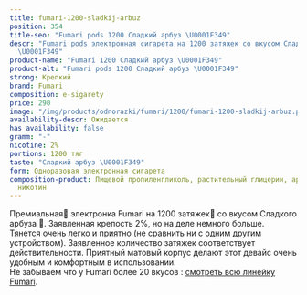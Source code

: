 ```yaml
---
title: fumari-1200-sladkij-arbuz
position: 354
title-seo: "Fumari pods 1200 Сладкий арбуз \U0001F349"
descr: "Fumari pods электронная сигарета на 1200 затяжек со вкусом Сладкого арбуза
  \U0001F349"
product-name: "Fumari 1200 Сладкий арбуз \U0001F349"
product-alt: "Fumari pods 1200 Сладкий арбуз \U0001F349"
strong: Крепкий
brand: Fumari
composition: e-sigarety
price: 290
image: "/img/products/odnorazki/fumari/1200/fumari-1200-sladkij-arbuz.png"
availability-descr: Ожидается
has_availability: false
gramm: "-"
nicotine: 2%
portions: 1200 тяг
taste: "Сладкий арбуз \U0001F349"
form: Одноразовая электронная сигарета
composition-product: Пищевой пропиленгликоль, растительный глицерин, ароматизатор,
  никотин
---
```


Премиальная🥇 электронка Fumari на 1200 затяжек💨 со вкусом Сладкого арбуза 🍉. Заявленная крепость 2%, но на деле немного больше. Тянется очень легко и приятно (не сравнить ни с одним другим устройством). Заявленное количество затяжек соответствует действительности. Приятный матовый корпус делают этот девайс очень удобным и комфортным в использовании.<br>
Не забываем что у Fumari более 20 вкусов : [смотреть всю линейку Fumari](/fumari).